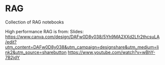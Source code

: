 # RAG
Collection of RAG notebooks

High performance RAG is from:
Slides: https://www.canva.com/design/DAFw0D8y038/5Yh9MA2XXd2Lfr2thcsuLA/edit?utm_content=DAFw0D8y038&utm_campaign=designshare&utm_medium=link2&utm_source=sharebutton
https://www.youtube.com/watch?v=wBhY-7B2jdY

